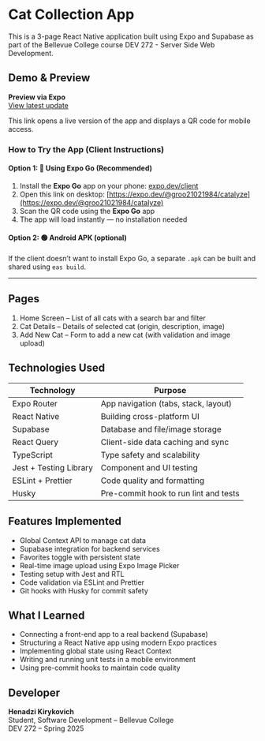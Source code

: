 # Cat Collection App

This is a 3-page React Native application built using Expo and Supabase as part of the Bellevue College course DEV 272 - Server Side Web Development.

## Demo & Preview

**Preview via Expo**  
[View latest update](https://expo.dev/preview/update?message=add%20displaying%20pictures%20on%20add%20detect%20breed&updateRuntimeVersion=1.0.0&createdAt=2025-06-16T02%3A42%3A31.602Z&slug=exp&projectId=5e72242f-4cee-473d-bb5f-f4a56cf35839&group=9c39fbf1-73d6-458a-bf0c-421d9868eaff)  
 


This link opens a live version of the app and displays a QR code for mobile access.

### How to Try the App (Client Instructions)

#### Option 1: 📱 Using Expo Go (Recommended)
1. Install the **Expo Go** app on your phone: [expo.dev/client](https://expo.dev/client)
2. Open this link on desktop: [https://expo.dev/@groo21021984/catalyze](https://expo.dev/@groo21021984/catalyze)
3. Scan the QR code using the **Expo Go** app
4. The app will load instantly — no installation needed

#### Option 2: 🟢 Android APK (optional)
If the client doesn’t want to install Expo Go, a separate `.apk` can be built and shared using `eas build`.

---

## Pages

1. Home Screen – List of all cats with a search bar and filter  
2. Cat Details – Details of selected cat (origin, description, image)  
3. Add New Cat – Form to add a new cat (with validation and image upload)

## Technologies Used

| Technology           | Purpose                                |
|----------------------|----------------------------------------|
| Expo Router          | App navigation (tabs, stack, layout)   |
| React Native         | Building cross-platform UI             |
| Supabase             | Database and file/image storage        |
| React Query          | Client-side data caching and sync      |
| TypeScript           | Type safety and scalability            |
| Jest + Testing Library | Component and UI testing            |
| ESLint + Prettier    | Code quality and formatting            |
| Husky                | Pre-commit hook to run lint and tests  |

## Features Implemented

- Global Context API to manage cat data
- Supabase integration for backend services
- Favorites toggle with persistent state
- Real-time image upload using Expo Image Picker
- Testing setup with Jest and RTL
- Code validation via ESLint and Prettier
- Git hooks with Husky for commit safety

## What I Learned

- Connecting a front-end app to a real backend (Supabase)
- Structuring a React Native app using modern Expo practices
- Implementing global state using React Context
- Writing and running unit tests in a mobile environment
- Using pre-commit hooks to maintain code quality

## Developer

**Henadzi Kirykovich**  
Student, Software Development – Bellevue College  
DEV 272 – Spring 2025
